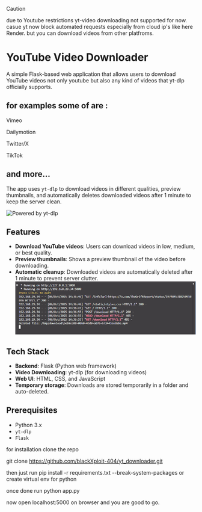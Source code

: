 > [!CAUTION]
> due to Youtube restrictions
yt-video downloading not supported for now.
casue yt now block automated requests especially from cloud ip's like here Render.
but you can download videos from other platfroms.

# YouTube Video Downloader

A simple Flask-based web application that allows users to download YouTube videos not only youtube but also any kind of videos that yt-dlp officially supports. 

for examples some of are : 
---
Vimeo

Dailymotion

Twitter/X

TikTok

and more...
---
The app uses `yt-dlp` to download videos in different qualities, preview thumbnails, and automatically deletes downloaded videos after 1 minute to keep the server clean.


![Powered by yt-dlp](https://raw.githubusercontent.com/yt-dlp/yt-dlp/master/.github/banner.svg)

## Features
- **Download YouTube videos**: Users can download videos in low, medium, or best quality.
- **Preview thumbnails**: Shows a preview thumbnail of the video before downloading.
- **Automatic cleanup**: Downloaded videos are automatically deleted after 1 minute to prevent server clutter.
![demo](./images/demo.png)
## Tech Stack
- **Backend**: Flask (Python web framework)
- **Video Downloading**: yt-dlp (for downloading videos)
- **Web UI**: HTML, CSS, and JavaScript
- **Temporary storage**: Downloads are stored temporarily in a folder and auto-deleted.

## Prerequisites
- Python 3.x
- `yt-dlp`
- `Flask`

for installation clone the repo 

git clone https://github.com/blackXploit-404/yt_downloader.git

then just run pip install -r requirements.txt --break-system-packages
or create virtual env for python 

once done run python app.py 

now open localhost:5000 on browser and you are good to go.
   
